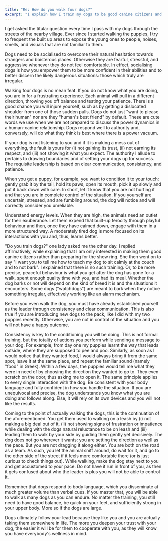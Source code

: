 ```yaml
---
title: "Re: How do you walk four dogs?"
excerpt: "I explain how I train my dogs to be good canine citizens and the lessons for life that go with this."
---
```


I get asked the titular question every time I pass with my dogs
through the streets of the nearby village. Ever since I started
walking the puppies, I try to frequent the built up areas to expose
the young ones to people, noises, smells, and visuals that are not
familiar to them.

Dogs need to be socialised to overcome their natural hesitation
towards strangers and boisterous places. Otherwise they are fearful,
stressful, and aggressive whenever they do not feel comfortable. In
effect, socialising dogs is how you empower them to be more confident
in their abilities and to better discern the likely dangerous
situations: those which truly are irregular.

Walking four dogs is no mean feat. If you do not know what you are
doing, you are in for a frustrating experience. Each animal will pull
in a different direction, throwing you off balance and testing your
patience. There is a good chance you will injure yourself, such as by
getting a dislocated shoulder from one of those sudden pulls. Dogs do
not just "want to please their human" nor are they "human's best
friend" by default. These are cute words we use when we are not
prepared to discuss the power dynamics in a human-canine relationship.
Dogs respond well to authority and, conversely, will do what they
think is best where there is a power vacuum.

If your dog is not listening to you and if it is making a mess out of
everything, the fault is yours for (i) not gaining its trust, (ii) not
earning its respect, and (iii) not showing it what you expect. The
authority I allude to pertains to drawing boundaries and of setting
your dogs up for success. The requisite leadership is based on clear
communication, consistency, and patience.

When you get a puppy, for example, you want to condition it to your
touch: gently grab it by the tail, hold its paws, open its mouth, pick
it up slowly and put it back down with care. In short, let it know
that you are not hurting it and that you are in complete control of
the situation. If you yourself are uncertain, stressed, and are
fumbling around, the dog will notice and will correctly consider you
unreliable.

Understand energy levels. When they are high, the animals need an
outlet for their exuberance. Let them expend that built-up ferocity
through playful behaviour and then, once they have calmed down, engage
with them in a more structured way. A moderately tired dog is more
focused on its interactions with you and, thus, learns better.

"Do you train dogs?" one lady asked me the other day. I replied
affirmatively, while explaining that I am only interested in making
them good canine citizens rather than preparing for the show ring. She
then went on to say "I want you to tell me how to teach my dog to sit
calmly at the couch and to not bark". I explained that there is no
such training. Or, to be more precise, peaceful behaviour is what you
get after the dog has gone for a walk, spent enough quality time with
you, and had its meal. Whether the dog barks or not will depend on the
kind of breed it is and the situations it encounters. Some dogs
("watchdogs") are meant to bark when they notice something irregular,
effectively working like an alarm mechanism.

Before you even walk the dog, you must have already established
yourself as the leader through consistency and clear communication.
This is also true if you are introducing new dogs to the pack, like I
did with my two puppies recently. Otherwise, you are not in control of
the situation and you will not have a happy outcome.

Consistency is key to the conditioning you will be doing. This is not
formal training, but the totality of actions you perform while sending
a message to your dog. For example, from day one my puppies learnt the
way that leads outside, where they are supposed to pee and poo.
Similarly, as soon as I would notice that they wanted food, I would
always bring it from the same spot, leave it at the same place, and
repeat the familiar sound (namely "food" in Greek). Within a few days,
the puppies would tell me what they were in need of by choosing the
direction they wanted to go to. They even scratch on the door, thus
asking me to open it. The same principle applies to every single
interaction with the dog. Be consistent with your body language and
fully confident in how you handle the situation. If you are
unequivocal and precise, the dog understands you know what you are
doing and follows along. Else, it will rely on its own devices and you
will not like the results.

Coming to the point of actually walking the dogs, this is the
continuation of the aforementioned. You get them used to walking on a
leash by (i) not making a big deal out of it, (ii) not showing signs
of frustration or impatience while dealing with the dogs natural
reluctance to be on leash and (iii) leading them to walk by your side
by guiding them gently yet decisively. The dog does not go wherever it
wants: you are setting the direction as well as the pace. But you are
not dragging it along either. You are both on the road as a team. As
such, you let the animal sniff around, do wait for it, and go to the
other side of the street if it feels more comfortable there (or is
just curious to check things out). While walking, make the dog stay
next to you and get accustomed to your pace. Do not have it run in
front of you, as then it gets confused about who the leader is plus
you will not be able to control it.

Remember that dogs respond to body language, which you disseminate at
much greater volume than verbal cues. If you master that, you will be
able to walk as many dogs as you can endure. No matter the training,
you still need to have good balance, be quick on your feet, and
sufficiently strong in your upper body. More so if the dogs are large.

Dogs ultimately follow your lead because they like you and you are
actually taking them somewhere in life. The more you deepen your trust
with your dog, the easier it will be for them to cooperate with you,
as they will know you have everybody's wellness in mind.
